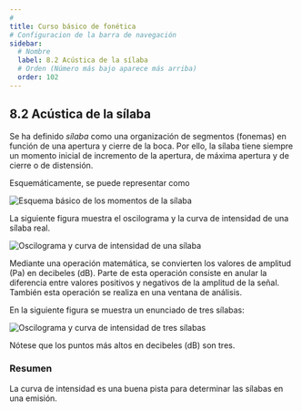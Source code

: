 ```yaml
---
# 
title: Curso básico de fonética
# Configuracion de la barra de navegación
sidebar:
  # Nombre
  label: 8.2 Acústica de la sílaba
  # Orden (Número más bajo aparece más arriba)
  order: 102
---
```

## 8.2 Acústica de la sílaba

Se ha definido *sílaba* como una organización de segmentos (fonemas) en función de una apertura y cierre de la boca. Por ello, la sílaba tiene siempre un momento inicial de incremento de la apertura, de máxima apertura y de cierre o de distensión.

Esquemáticamente, se puede representar como

![Esquema básico de los momentos de la sílaba](/imagenes/esquema_silabico_articulatorio_basico.png)

La siguiente figura muestra el oscilograma y la curva de intensidad de una sílaba real.

![Oscilograma y curva de intensidad de una sílaba](/imagenes/oscilograma_db_silaba.png)

Mediante una operación matemática, se convierten los valores de amplitud (Pa) en decibeles (dB). Parte de esta operación consiste en anular la diferencia entre valores positivos y negativos de la amplitud de la señal. También esta operación se realiza en una ventana de análisis.


En la siguiente figura se muestra un enunciado de tres sílabas:

![Oscilograma y curva de intensidad de tres sílabas](/imagenes/ejemplo_3_silabas_intensidad.png)

Nótese que los puntos más altos en decibeles (dB) son tres.

### Resumen

La curva de intensidad es una buena pista para determinar las sílabas en una emisión. 
